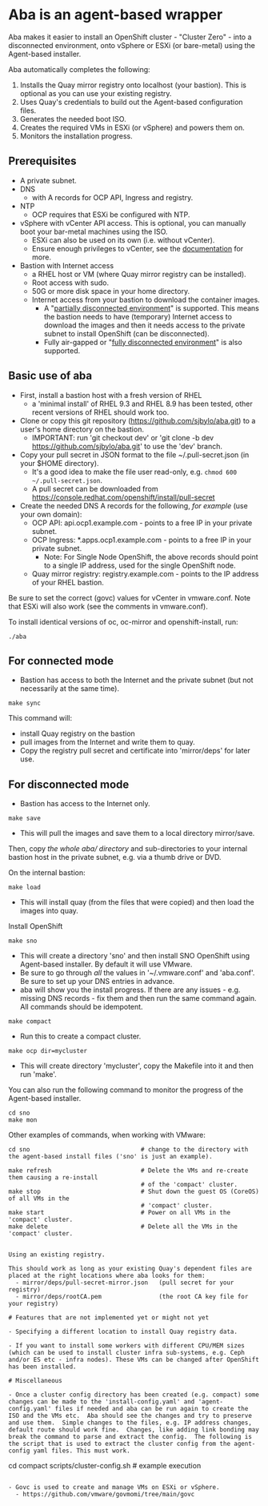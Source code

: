 # Aba is an agent-based wrapper

Aba makes it easier to install an OpenShift cluster - "Cluster Zero" - into a disconnected environment, onto vSphere or ESXi (or bare-metal) using the Agent-based installer.

Aba automatically completes the following:
1. Installs the Quay mirror registry onto localhost (your bastion).  This is optional as you can use your existing registry. 
1. Uses Quay's credentials to build out the Agent-based configuration files.
1. Generates the needed boot ISO.
1. Creates the required VMs in ESXi (or vSphere) and powers them on. 
1. Monitors the installation progress. 

## Prerequisites

- A private subnet.
- DNS
   - with A records for OCP API, Ingress and registry. 
- NTP
   - OCP requires that ESXi be configured with NTP.
- vSphere with vCenter API access. This is optional, you can manually boot your bar-metal machines using the ISO.
   - ESXi can also be used on its own (i.e. without vCenter).
   - Ensure enough privileges to vCenter, see the [documentation](https://docs.openshift.com/container-platform/4.14/installing/installing_vsphere/installing-vsphere-installer-provisioned-customizations.html#installation-vsphere-installer-infra-requirements_installing-vsphere-installer-provisioned-customizations) for more.
- Bastion with Internet access
  - a RHEL host or VM (where Quay mirror registry can be installed). 
  - Root access with sudo.
  - 50G or more disk space in your home directory. 
  - Internet access from your bastion to download the container images.
     - A "[partially disconnected environment](https://docs.openshift.com/container-platform/4.14/installing/disconnected_install/installing-mirroring-disconnected.html#mirroring-image-set-partial)" is supported. This means the bastion needs to have (temporary) Internet access to download the images and then it needs access to the private subnet to install OpenShift (can be disconnected).  
     - Fully air-gapped or "[fully disconnected environment](https://docs.openshift.com/container-platform/4.14/installing/disconnected_install/installing-mirroring-disconnected.html#mirroring-image-set-full)" is also supported. 

## Basic use of aba

- First, install a bastion host with a fresh version of RHEL
   - a 'minimal install' of RHEL 9.3 and RHEL 8.9 has been tested, other recent versions of RHEL should work too.
- Clone or copy this git repository (https://github.com/sjbylo/aba.git) to a user's home directory on the bastion. 
  - IMPORTANT: run 'git checkout dev' or 'git clone -b dev https://github.com/sjbylo/aba.git' to use the 'dev' branch. 
- Copy your pull secret in JSON format to the file ~/.pull-secret.json (in your $HOME directory).
   - It's a good idea to make the file user read-only, e.g. `chmod 600 ~/.pull-secret.json`.
   - A pull secret can be downloaded from https://console.redhat.com/openshift/install/pull-secret
- Create the needed DNS A records for the following, *for example* (use your own domain):
   - OCP API: api.ocp1.example.com - points to a free IP in your private subnet. 
   - OCP Ingress: *.apps.ocp1.example.com - points to a free IP in your private subnet. 
     - Note: For Single Node OpenShift, the above records should point to a single IP address, used for the single OpenShift node. 
   - Quay mirror registry: registry.example.com - points to the IP address of your RHEL bastion. 

Be sure to set the correct (govc) values for vCenter in vmware.conf.  Note that ESXi will also work (see the comments in vmware.conf).

To install identical versions of oc, oc-mirror and openshift-install, run:
```
./aba 
```

## For connected mode 

- Bastion has access to both the Internet and the private subnet (but not necessarily at the same time).

```
make sync
```
This command will:
  - install Quay registry on the bastion
  - pull images from the Internet and write them to quay. 
  - Copy the registry pull secret and certificate into 'mirror/deps' for later use. 


## For disconnected mode 

- Bastion has access to the Internet only.

```
make save
```
- This will pull the images and save them to a local directory mirror/save.

Then, copy *the whole aba/ directory* and sub-directories to your internal bastion host in the private subnet, e.g. via a thumb drive or DVD. 

On the internal bastion:

```
make load
```
- This will install quay (from the files that were copied) and then load the images into quay.


Install OpenShift 

```
make sno
```
- This will create a directory 'sno' and then install SNO OpenShift using Agent-based installer.  By default it will use VMware. 
- Be sure to go through *all* the values in '~/.vmware.conf' and 'aba.conf'. Be sure to set up your DNS entries in advance. 
- aba will show you the install progress.  If there are any issues - e.g. missing DNS records - fix them and then run the same command again.  All commands should be idempotent.

```
make compact
```
- Run this to create a compact cluster.

```
make ocp dir=mycluster
```
- This will create directory 'mycluster', copy the Makefile into it and then run 'make'.

You can also run the following command to monitor the progress of the Agent-based installer.

```
cd sno
make mon
```

Other examples of commands, when working with VMware:

```
cd sno                               # change to the directory with the agent-based install files ('sno' is just an example).

make refresh                         # Delete the VMs and re-create them causing a re-install
                                     # of the 'compact' cluster.
make stop                            # Shut down the guest OS (CoreOS) of all VMs in the
                                     # 'compact' cluster.
make start                           # Power on all VMs in the 'compact' cluster. 
make delete                          # Delete all the VMs in the 'compact' cluster. 


Using an existing registry.  

This should work as long as your existing Quay's dependent files are placed at the right locations where aba looks for them:
  - mirror/deps/pull-secret-mirror.json   (pull secret for your registry)
  - mirror/deps/rootCA.pem                (the root CA key file for your registry) 

# Features that are not implemented yet or might not yet

- Specifying a different location to install Quay registry data.

- If you want to install some workers with different CPU/MEM sizes (which can be used to install cluster infra sub-systems, e.g. Ceph and/or ES etc - infra nodes). These VMs can be changed after OpenShift has been installed. 

# Miscellaneous

- Once a cluster config directory has been created (e.g. compact) some changes can be made to the 'install-config.yaml' and 'agent-config.yaml' files if needed and aba can be run again to create the ISO and the VMs etc.  Aba should see the changes and try to preserve and use them.  Simple changes to the files, e.g. IP address changes, default route should work fine.  Changes, like adding link bonding may break the command to parse and extract the config.  The following is the script that is used to extract the cluster config from the agent-config yaml files. This must work. 
```
cd compact
scripts/cluster-config.sh     # example execution 
```

- Govc is used to create and manage VMs on ESXi or vSphere.
  - https://github.com/vmware/govmomi/tree/main/govc


